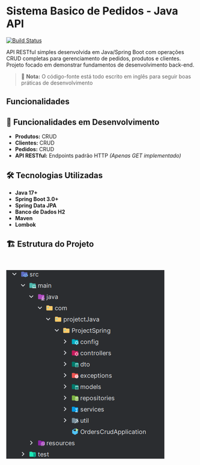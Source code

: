 # Sistema Basico de Pedidos  - Java API

[![Build Status](https://img.shields.io/badge/STATUS-EM_DESENVOLVIMENTO%20-green?style=for-the-badge)]()

API RESTful simples desenvolvida em Java/Spring Boot com operações CRUD completas para gerenciamento de pedidos, produtos e clientes. Projeto focado em demonstrar fundamentos de desenvolvimento back-end.

> 📌 **Nota:** O código-fonte está todo escrito em inglês para seguir boas práticas de desenvolvimento


## Funcionalidades

## 🎯 Funcionalidades em Desenvolvimento

- **Produtos:** CRUD
- **Clientes:** CRUD
- **Pedidos:** CRUD
- **API RESTful:** Endpoints padrão HTTP *(Apenas GET implementado)*

## 🛠️ Tecnologias Utilizadas

- **Java 17+**
- **Spring Boot 3.0+**
- **Spring Data JPA**
- **Banco de Dados H2**
- **Maven**
- **Lombok**

## 🏗️ Estrutura do Projeto
<br>

![Estrutura do projeto](https://github.com/Caroline-SC/Projeto-Spring-Boot/blob/main/docs/Estrutura_do_projeto.png?raw=true)


